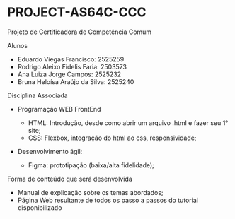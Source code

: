 # PROJECT-AS64C-CCC
Projeto de Certificadora de Competência Comum

Alunos
- Eduardo Viegas Francisco: 2525259
- Rodrigo Aleixo Fidelis Faria: 2503573
- Ana Luiza Jorge Campos: 2525232
- Bruna Heloísa Araújo da Silva: 2525240

Disciplina Associada
- Programação WEB FrontEnd
  - HTML: Introdução, desde como abrir um arquivo .html e fazer seu 1° site;
  - CSS: Flexbox, integração do html ao css, responsividade;

- Desenvolvimento ágil:
  - Figma: prototipação (baixa/alta fidelidade);

Forma de conteúdo que será desenvolvida 
- Manual de explicação sobre os temas abordados;
- Página Web resultante de todos os passo a passos do tutorial disponibilizado
